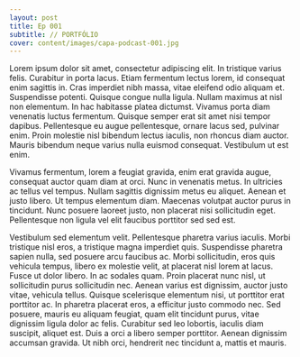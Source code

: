 ```yaml
---
layout: post
title: Ep 001
subtitle: // PORTFÓLIO
cover: content/images/capa-podcast-001.jpg
---
```


Lorem ipsum dolor sit amet, consectetur adipiscing elit. In tristique varius felis. Curabitur in porta lacus. Etiam fermentum lectus lorem, id consequat enim sagittis in. Cras imperdiet nibh massa, vitae eleifend odio aliquam et. Suspendisse potenti. Quisque congue nulla ligula. Nullam maximus at nisl non elementum. In hac habitasse platea dictumst. Vivamus porta diam venenatis luctus fermentum. Quisque semper erat sit amet nisi tempor dapibus. Pellentesque eu augue pellentesque, ornare lacus sed, pulvinar enim. Proin molestie nisl bibendum lectus iaculis, non rhoncus diam auctor. Mauris bibendum neque varius nulla euismod consequat. Vestibulum ut est enim.

Vivamus fermentum, lorem a feugiat gravida, enim erat gravida augue, consequat auctor quam diam at orci. Nunc in venenatis metus. In ultricies ac tellus vel tempus. Nullam sagittis dignissim metus eu aliquet. Aenean et justo libero. Ut tempus elementum diam. Maecenas volutpat auctor purus in tincidunt. Nunc posuere laoreet justo, non placerat nisi sollicitudin eget. Pellentesque non ligula vel elit faucibus porttitor sed sed est.

Vestibulum sed elementum velit. Pellentesque pharetra varius iaculis. Morbi tristique nisl eros, a tristique magna imperdiet quis. Suspendisse pharetra sapien nulla, sed posuere arcu faucibus ac. Morbi sollicitudin, eros quis vehicula tempus, libero ex molestie velit, at placerat nisl lorem at lacus. Fusce ut dolor libero. In ac sodales quam. Proin placerat nunc nisl, ut sollicitudin purus sollicitudin nec. Aenean varius est dignissim, auctor justo vitae, vehicula tellus. Quisque scelerisque elementum nisi, ut porttitor erat porttitor ac. In pharetra placerat eros, a efficitur justo commodo nec. Sed posuere, mauris eu aliquam feugiat, quam elit tincidunt purus, vitae dignissim ligula dolor ac felis. Curabitur sed leo lobortis, iaculis diam suscipit, aliquet est. Duis a orci a libero semper porttitor. Aenean dignissim accumsan gravida. Ut nibh orci, hendrerit nec tincidunt a, mattis et mauris.
